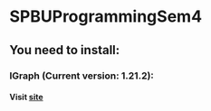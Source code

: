 # SPBUProgrammingSem4

## You need to install:

### IGraph (Current version: 1.21.2):
#### Visit [site](https://igraph.org/python/)
